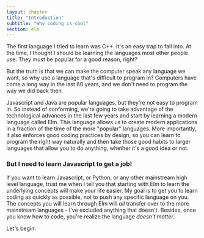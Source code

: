 ```yaml
---
layout: chapter
title: "Introduction"
subtitle: "Why coding is cool"
section: elm
---
```


<!-- I've always found it funny how the whole world is obsessed with wizards and magic but almost no one has any desire to try the magic that actually exists in the world.

I remember reading Harry Potter as a kid. I would think to myself, "if only we had magic in the real world - life would be so exciting! I'd do nothing but study magic and become the best wizard in the world."

Well, it turns out we do have magic. It's called coding, and it allows us to do things that would make Dumbledore jealous. We can create machines that clean our clothes or wake us up in the morning, and robots that drive around our living rooms and vacuum our floors.

Wizards in the movies dedicate years of their lives reading dusty old books that look like they're written in ancient, cryptic languages. And that's actually not a bad description for what it feels like watching someone program in [Haskell](https://www.haskell.org/).

But learning to program shouldn't be difficult. Anyone can be a coder - there are no muggles. All it takes is time to learn the language. The problem with the way most people teach coding is that they start with rules and theory using using the language of math. And when you don't have an intuitive understanding of math, programming seems even more difficult. But programming is more like a language than a science. It's a set of words for ideas, so there are many other ways to teach it.
 -->
The first language I tried to learn was C++. It's an easy trap to fall into. At the time, I thought I should be learning the languages most other people use. They must be popular for a good reason, right?

But the truth is that we can make the computer speak any language we want, so why use a language that's difficult to program in? Computers have come a long way in the last 60 years, and we don't need to program the way we did back then.

Javascript and Java are popular languages, but they're not easy to program in. So instead of conforming, we're going to take advantage of the technological advances in the last few years and start by learning a modern language called Elm. This language allows us to create modern applications in a fraction of the time of the more "popular" languages. More importantly, it also enforces good coding practices by design, so you can learn to program the right way naturally and then take those good habits to larger languages that allow you to do anything, whether it's a good idea or not.

### But I need to learn Javascript to get a job!

If you want to learn Javascript, or Python, or any other mainstream high level language, trust me when I tell you that starting with Elm to learn the underlying concepts will make your life easier. My goal is to get you to learn coding as quickly as possible, not to push any specific language on you. The concepts you will learn through Elm will *all* transfer over to the more mainstream languages - I've excluded anything that doesn't. Besides, once you know how to code, you're realize the language *doesn't matter*.

Let's begin.
